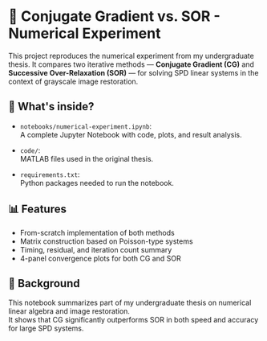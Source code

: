 # 🧮 Conjugate Gradient vs. SOR - Numerical Experiment

This project reproduces the numerical experiment from my undergraduate thesis. It compares two iterative methods — **Conjugate Gradient (CG)** and **Successive Over-Relaxation (SOR)** — for solving SPD linear systems in the context of grayscale image restoration.

## 📒 What's inside?

- `notebooks/numerical-experiment.ipynb`:  
  A complete Jupyter Notebook with code, plots, and result analysis.

- `code/`:  
  MATLAB files used in the original thesis.

- `requirements.txt`:  
  Python packages needed to run the notebook.

## 📊 Features

- From-scratch implementation of both methods
- Matrix construction based on Poisson-type systems
- Timing, residual, and iteration count summary
- 4-panel convergence plots for both CG and SOR

## 📖 Background

This notebook summarizes part of my undergraduate thesis on numerical linear algebra and image restoration.  
It shows that CG significantly outperforms SOR in both speed and accuracy for large SPD systems.
